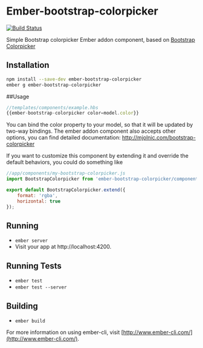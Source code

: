 # Ember-bootstrap-colorpicker
[![Build Status](https://travis-ci.org/zhujy8833/ember-bootstrap-colorpicker.svg?branch=master)](https://travis-ci.org/zhujy8833/ember-bootstrap-colorpicker)

Simple Bootstrap colorpicker Ember addon component, based on [Bootstrap Colorpicker](http://mjolnic.com/bootstrap-colorpicker/)

## Installation 
```sh
npm install --save-dev ember-bootstrap-colorpicker
ember g ember-bootstrap-colorpicker
```

##Usage
```javascript
//templates/components/example.hbs
{{ember-bootstrap-colorpicker color=model.color}}
```
You can bind the color property to your model, so that it will be updated by two-way bindings.
The ember addon component also accepts other options, you can find detailed documentation: <http://mjolnic.com/bootstrap-colorpicker>

If you want to customize this component by extending it and override the default behaviors, you could do something like 
```javascript
//app/components/my-bootstrap-colorpicker.js
import BootstrapColorpicker from 'ember-bootstrap-colorpicker/components/ember-bootstrap-colorpicker';

export default BootstrapColorpicker.extend({
	format: 'rgba',
	horizontal: true
});
```

## Running

* `ember server`
* Visit your app at http://localhost:4200.

## Running Tests

* `ember test`
* `ember test --server`

## Building

* `ember build`

For more information on using ember-cli, visit [http://www.ember-cli.com/](http://www.ember-cli.com/).
